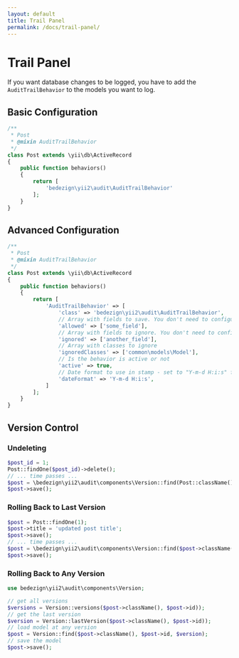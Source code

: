 ```yaml
---
layout: default
title: Trail Panel
permalink: /docs/trail-panel/
---
```


# Trail Panel

If you want database changes to be logged, you have to add the `AuditTrailBehavior` to the models you want to log.

## Basic Configuration

```php
/**
 * Post
 * @mixin AuditTrailBehavior
 */
class Post extends \yii\db\ActiveRecord
{
    public function behaviors()
    {
        return [
            'bedezign\yii2\audit\AuditTrailBehavior'
        ];
    }
}
```

## Advanced Configuration

```php
/**
 * Post
 * @mixin AuditTrailBehavior
 */
class Post extends \yii\db\ActiveRecord
{
    public function behaviors()
    {
        return [
            'AuditTrailBehavior' => [
                'class' => 'bedezign\yii2\audit\AuditTrailBehavior',
                // Array with fields to save. You don't need to configure both `allowed` and `ignored`
                'allowed' => ['some_field'],
                // Array with fields to ignore. You don't need to configure both `allowed` and `ignored`
                'ignored' => ['another_field'],
                // Array with classes to ignore
                'ignoredClasses' => ['common\models\Model'],
                // Is the behavior is active or not
                'active' => true,
                // Date format to use in stamp - set to "Y-m-d H:i:s" for datetime or "U" for timestamp
                'dateFormat' => 'Y-m-d H:i:s',
            ]
        ];
    }
}
```


## Version Control

### Undeleting

```php
$post_id = 1;
Post::findOne($post_id)->delete();
// ... time passes ...
$post = \bedezign\yii2\audit\components\Version::find(Post::className(), $post_id);
$post->save();
```

### Rolling Back to Last Version

```php
$post = Post::findOne(1);
$post->title = 'updated post title';
$post->save();
// ... time passes ...
$post = \bedezign\yii2\audit\components\Version::find($post->className(), $post->id);
$post->save();
```

### Rolling Back to Any Version

```php
use bedezign\yii2\audit\components\Version;

// get all versions
$versions = Version::versions($post->className(), $post->id));
// get the last version
$version = Version::lastVersion($post->className(), $post->id));
// load model at any version
$post = Version::find($post->className(), $post->id, $version);
// save the model
$post->save();
```

